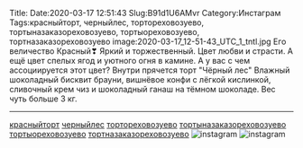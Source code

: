 Title:
Date:2020-03-17 12:51:43
Slug:B91d1U6AMvr
Category:Инстаграм
Tags:красныйторт, черныйлес, тортореховозуево, тортыназаказореховозуево, тортыореховозуево, тортназаказореховозуево
image:2020-03-17_12-51-43_UTC_1_tntl.jpg
Его величество Красный❣
Яркий и торжественный. Цвет любви и страсти.
А ещё цвет спелых ягод и уютного огня в камине.
А у вас с чем ассоциируется этот цвет?
Внутри прячется торт "Чёрный лес"
Влажный шоколадный бисквит  брауни, вишнёвое конфи с лёгкой кислинкой, сливочный крем чиз и шоколадный ганаш на тёмном шоколаде. Вес чуть больше 3 кг.
______________________
[красныйторт]({tag}красныйторт) [черныйлес]({tag}черныйлес) [тортореховозуево]({tag}тортореховозуево) [тортыназаказореховозуево]({tag}тортыназаказореховозуево) [тортыореховозуево]({tag}тортыореховозуево) [тортназаказореховозуево]({tag}тортназаказореховозуево)
![instagram]({attach}images/2020-03-17_12-51-43_UTC_1.jpg)
![instagram]({attach}images/2020-03-17_12-51-43_UTC_2.jpg)
